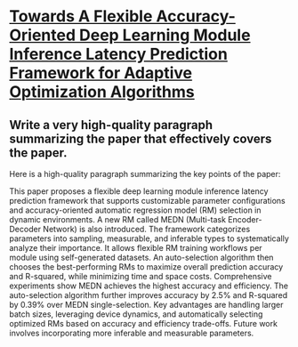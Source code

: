 # [Towards A Flexible Accuracy-Oriented Deep Learning Module Inference   Latency Prediction Framework for Adaptive Optimization Algorithms](https://arxiv.org/abs/2312.06440)

## Write a very high-quality paragraph summarizing the paper that effectively covers the paper.

 Here is a high-quality paragraph summarizing the key points of the paper:

This paper proposes a flexible deep learning module inference latency prediction framework that supports customizable parameter configurations and accuracy-oriented automatic regression model (RM) selection in dynamic environments. A new RM called MEDN (Multi-task Encoder-Decoder Network) is also introduced. The framework categorizes parameters into sampling, measurable, and inferable types to systematically analyze their importance. It allows flexible RM training workflows per module using self-generated datasets. An auto-selection algorithm then chooses the best-performing RMs to maximize overall prediction accuracy and R-squared, while minimizing time and space costs. Comprehensive experiments show MEDN achieves the highest accuracy and efficiency. The auto-selection algorithm further improves accuracy by 2.5% and R-squared by 0.39% over MEDN single-selection. Key advantages are handling larger batch sizes, leveraging device dynamics, and automatically selecting optimized RMs based on accuracy and efficiency trade-offs. Future work involves incorporating more inferable and measurable parameters.
